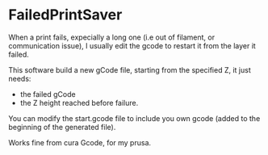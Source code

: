 # FailedPrintSaver
When a print fails, expecially a long one (i.e out of filament, or communication issue), 
I usually edit the gcode to restart it from the layer it failed.

This software build a new gCode file, starting from the specified Z, it just needs:
- the failed gCode
- the Z height reached before failure.

You can modify the start.gcode file to include you own gcode (added to the beginning of the generated file).

Works fine from cura Gcode, for my prusa.
